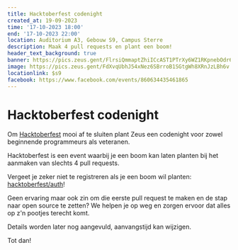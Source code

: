 ```yaml
---
title: Hacktoberfest codenight
created_at: 19-09-2023
time: '17-10-2023 18:00'
end: '17-10-2023 22:00'
location: Auditorium A3, Gebouw S9, Campus Sterre
description: Maak 4 pull requests en plant een boom!
header_text_background: true
banner: https://pics.zeus.gent/FlrsiQmmaptZhiICcAST1PTrXy6WZ1RKpnebOdr6.png
image: https://pics.zeus.gent/FdXvqUbhJ54xNez6SBrroB1SGtgWh8XRnJzLBh6v.png
locationlink: $s9
facebook: https://www.facebook.com/events/860634435461865
---
```


# Hacktoberfest codenight


Om [Hacktoberfest][hacktob] mooi af te sluiten plant Zeus een codenight voor zowel beginnende programmeurs als veteranen.

Hacktoberfest is een event waarbij je een boom kan laten planten bij het aanmaken van slechts 4 pull requests.

Vergeet je zeker niet te registreren als je een boom wil planten: [hacktoberfest/auth](https://hacktoberfest.com/auth/)!

Geen ervaring maar ook zin om die eerste pull request te maken en de stap naar open source te zetten? We helpen je op weg en zorgen ervoor dat alles op z'n pootjes terecht komt.

Details worden later nog aangevuld, aanvangstijd kan wijzigen.

Tot dan!

[hacktob]: https://hacktoberfest.com/
